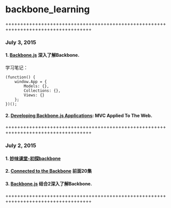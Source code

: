 # backbone_learning


+++++++++++++++++++++++++++++++++++++++++++++++++++++++++++++++++++++++++++++++++++


### July 3, 2015

#### 1. [Backbone.js](http://backbonejs.org/) 深入了解Backbone.

学习笔记：

	(function() {
		window.App = {
			Models: {},
			Collections: {},
			Views: {}
		};	
	})();


#### 2. [Developing Backbone.js Applications](http://addyosmani.github.io/backbone-fundamentals/): MVC Applied To The Web.

+++++++++++++++++++++++++++++++++++++++++++++++++++++++++++++++++++++++++++++++++++

### July 2, 2015

#### 1. [妙味课堂-初探backbone](http://v.youku.com/v_show/id_XNTk2Mzk3Nzg0.html)
#### 2. [Connected to the Backbone](http://www.tudou.com/listplay/O8xzOuQU9So/nfh_Me-1mZM.html) 前面20集
#### 3. [Backbone.js](http://backbonejs.org/) 结合2深入了解Backbone.


+++++++++++++++++++++++++++++++++++++++++++++++++++++++++++++++++++++++++++++++++++
